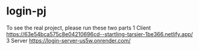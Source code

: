 # login-pj
To see the real project, please run these two parts
1 Client https://63e54bca575c8e04210696cd--startling-tarsier-1be366.netlify.app/
3 Server https://login-server-us5w.onrender.com/
